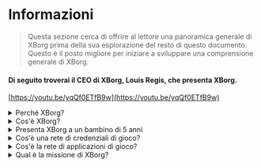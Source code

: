 # Informazioni

> Questa sezione cerca di offrire al lettore una panoramica generale di XBorg prima della sua esplorazione del resto di questo documento. Questo è il posto migliore per iniziare a sviluppare una comprensione generale di XBorg.

#### Di seguito troverai il CEO di XBorg, Louis Regis, che presenta XBorg.

[https://youtu.be/yqQf0ETfB9w](https://youtu.be/yqQf0ETfB9w)

<details>

<summary>Perché XBorg?</summary>

Nella società odierna, dove il tempo libero sta diventando sempre più abbondante, i giocatori trascorrono ore e ore immersi nei mondi dei videogiochi. Tuttavia, i dati generati da queste esperienze spesso vengono sottostimati e frammentati tra diversi giochi. XBorg riconosce il valore del tempo dei giocatori e cerca di rendere i loro dati significativi e preziosi.

Il problema dei dati frammentati dei giocatori è aggravato dal fatto che i giocatori non vengono sempre ricompensati per il loro contributo al successo di un gioco. Nonostante siano una parte integrante dell'ecosistema dei videogiochi, i giocatori spesso non percepiscono alcun valore generato dal loro gameplay. Questo problema significativo colpisce numerosi giocatori e richiede una soluzione.

</details>

<details>

<summary>Cos'è XBorg?</summary>

XBorg sta rivoluzionando l'industria dei videogiochi permettendo ai giocatori di creare la propria identità digitale di gioco attraverso una rete di credenziali. Apre la strada a una nuova generazione di applicazioni e casi d'uso migliorati nel mondo dei videogiochi.

Con il potenziale di coinvolgere decine di milioni di giocatori nell'ecosistema Web3, XBorg è destinato a trasformare il futuro dei videogiochi come lo conosciamo.

XBorg è supportato dai migliori marchi e investitori di Web3 ed è la casa dei giocatori più competitivi nel gaming Web3.

</details>

<details>

<summary>Presenta XBorg a un bambino di 5 anni</summary>

Ehi, piccolo! Hai mai giocato a qualche gioco sul tuo tablet o telefono? Beh, c'è una cosa davvero fantastica chiamata XBorg che renderà la tua esperienza di gioco ancora più divertente!

XBorg è come uno strumento speciale che ti aiuta a creare il tuo personaggio digitale che puoi usare per giocare. È come creare il tuo supereroe!

E la cosa migliore è che il tuo supereroe ti dà superpoteri anche in altre fantastiche applicazioni di gioco. È come dare superpoteri a ogni giocatore del pianeta.

XBorg è supportato da persone davvero importanti e intelligenti che pensano che cambierà il modo in cui giochiamo ai videogiochi in futuro. Quindi preparati, perché XBorg sarà davvero una grande cosa!

</details>

<details>

<summary>Cos'è una rete di credenziali di gioco?</summary>

La rete di credenziali è come un hub personale di dati di gioco per ogni giocatore. Riunisce tutte le loro credenziali di gioco da diversi giochi e app in un'unica identità, come le loro prestazioni in un gioco, le comunità di gioco a cui appartengono e il numero di tornei vinti. È l'identità digitale dei giocatori.

Il nostro sistema traccia tre tipi di dati degli utenti:

1. Coinvolgimento negli esports
2. Prestazioni di gioco
3. Attività sociale/fan

Raccogliamo questi dati da piattaforme popolari come Steam, FaceIt, Riot Games, Twitter, Discord e fonti on-chain.

Per dirla tecnicamente, la rete di credenziali di gioco utilizza i token soulbound dei giocatori (NFT non trasferibili) per archiviare in modo sicuro le loro metriche. Il nostro avanzato aggregatore di dati, XBorg, garantisce che i giocatori possiedano completamente i loro dati.

La rete di credenziali è il mattoncino che consente la creazione di applicazioni di gioco avanzate e giochi collegati all'identità dei giocatori.

Quindi, immagina il protocollo Lens per i videogiochi.

</details>

<details>

<summary>Cos'è la rete di applicazioni di gioco?</summary>

La rete di applicazioni di gioco è una collezione di app di gioco che utilizzano l'identità digitale di un giocatore. La nostra rete di credenziali può essere utilizzata per creare app di gioco più avanzate, come una piattaforma di tornei che abbina i giocatori in base alla loro storia, un lanciatore di GameFi soulbound o un'app di incontri di gioco che abbina i giocatori in base alle loro credenziali. I marchi possono anche utilizzare questa rete per l'acquisizione di utenti basata sui dati dei giocatori. La rete di applicazioni di gioco offre infinite possibilità per un'esperienza di gioco più personalizzata e piacevole.

Intendiamo che l'uso della rete di credenziali sia senza autorizzazione in modo che tutti gli sviluppatori possano creare nuove app fantastiche :)&#x20;

</details>

<details>

<summary>Qual è la missione di XBorg?</summary>

La nostra missione in XBorg è quella di dare potere ai giocatori a livello globale offrendo loro opportunità di proprietà, governance e esperienze utente superiori. Crediamo fermamente che il futuro dei videogiochi sia nelle mani dei giocatori e ci impegniamo a essere la piattaforma in cui possono creare e possedere nuovi casi d'uso per l'industria dei videogiochi.

In XBorg, diamo priorità alle esigenze dei nostri giocatori e cerchiamo di creare un ambiente che favorisca la collaborazione, la governance aperta, la decentralizzazione e l'innovazione. Il nostro obiettivo è costruire una comunità globale di giocatori che possano prendere il controllo delle loro esperienze di gioco, creare le proprie applicazioni e contribuire alla crescita dell'industria.

Siamo dedicati a raggiungere questo obiettivo lavorando a stretto contatto con i nostri giocatori per creare un mondo migliore per i giocatori ovunque.

</details>